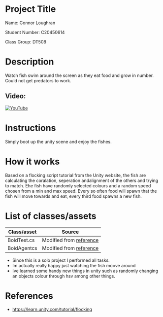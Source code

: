 # Project Title

Name: Connor Loughran

Student Number: C20450614

Class Group: DT508



# Description
Watch fish swim around the screen as they eat food and grow in number. Could not get predators to work.

## Video:

[![YouTube](![image](https://user-images.githubusercontent.com/77941492/235788510-440cb761-a2cb-4e06-ab8d-47cdb6dd32e3.png)
)](https://youtu.be/bwT3IOJ-wn8)



# Instructions
Simply boot up the unity scene and enjoy the fishes.

# How it works
Based on a flocking script tutorial from the Unity website, the fish are calculating the coralation, seperation andalignment of the others and trying to match. Ehe fish have randomly selected colours and a random speed chosen from a min and max speed. Every so often food will spawn that the fish will move towards and eat, every third food spawns a new fish.

# List of classes/assets

| Class/asset | Source |
|-----------|-----------|
| BoidTest.cs | Modified from [reference](https://learn.unity.com/tutorial/flocking) |
| BoidAgentcs | Modified from [reference](https://learn.unity.com/tutorial/flocking) |




- Since this is a solo project I performed all tasks.
- Im actually really happy just watching the fish moove around
- Ive learned some handy new things in unity such as randomly changing an objects colour through hsv among other things.

# References
* https://learn.unity.com/tutorial/flocking



